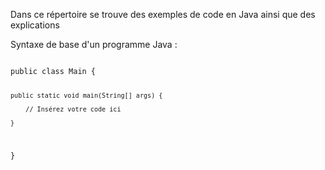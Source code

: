 Dans ce répertoire se trouve des exemples de code en Java ainsi que des explications

Syntaxe de base d'un programme Java :

<code>
public class Main {

	public static void main(String[] args) {
	
		// Insérez votre code ici
	
	}

}
</code>
